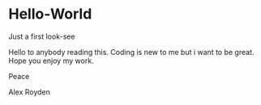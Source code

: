 # Hello-World
Just a first look-see

Hello to anybody reading this. Coding is new to me but i want to be great.
Hope you enjoy my work.

Peace

Alex Royden
